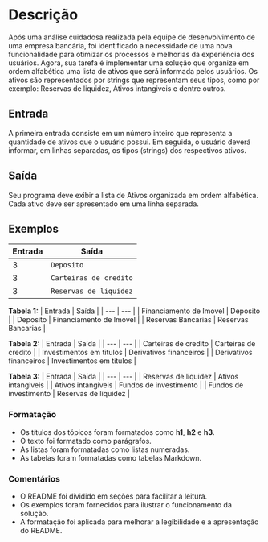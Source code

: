 # Descrição

Após uma análise cuidadosa realizada pela equipe de desenvolvimento de uma empresa bancária, foi identificado a necessidade de uma nova funcionalidade para otimizar os processos e melhorias da experiência dos usuários. Agora, sua tarefa é implementar uma solução que organize em ordem alfabética uma lista de ativos que será informada pelos usuários. Os ativos são representados por strings que representam seus tipos, como por exemplo: Reservas de liquidez, Ativos intangiveis e dentre outros.

## Entrada

A primeira entrada consiste em um número inteiro que representa a quantidade de ativos que o usuário possui. Em seguida, o usuário deverá informar, em linhas separadas, os tipos (strings) dos respectivos ativos.

## Saída

Seu programa deve exibir a lista de Ativos organizada em ordem alfabética. Cada ativo deve ser apresentado em uma linha separada.

## Exemplos

| Entrada | Saída |
|---|---|
| 3 | `Deposito` | `Financiamento de Imovel` | `Reservas Bancarias` |
| 3 | `Carteiras de credito` | `Derivativos financeiros` | `Investimentos em titulos` |
| 3 | `Reservas de liquidez` | `Ativos intangiveis` | `Fundos de investimento` |



**Tabela 1:**
| Entrada | Saída |
| --- | --- |
| Financiamento de Imovel | Deposito |
| Deposito | Financiamento de Imovel |
| Reservas Bancarias | Reservas Bancarias |

**Tabela 2:**
| Entrada | Saída |
| --- | --- |
| Carteiras de credito | Carteiras de credito |
| Investimentos em titulos | Derivativos financeiros |
| Derivativos financeiros | Investimentos em titulos |

**Tabela 3:**
| Entrada | Saída |
| --- | --- |
| Reservas de liquidez | Ativos intangiveis |
| Ativos intangiveis | Fundos de investimento |
| Fundos de investimento | Reservas de liquidez |




### Formatação

* Os títulos dos tópicos foram formatados como **h1**, **h2** e **h3**.
* O texto foi formatado como parágrafos.
* As listas foram formatadas como listas numeradas.
* As tabelas foram formatadas como tabelas Markdown.

### Comentários

* O README foi dividido em seções para facilitar a leitura.
* Os exemplos foram fornecidos para ilustrar o funcionamento da solução.
* A formatação foi aplicada para melhorar a legibilidade e a apresentação do README.
